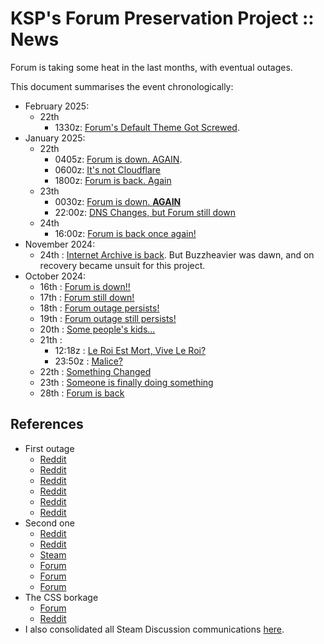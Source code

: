 # KSP's Forum Preservation Project :: News

Forum is taking some heat in the last months, with eventual outages. 

This document summarises the event chronologically:

* February 2025:
	+ 22th
		- 1330z: [Forum's Default Theme Got Screwed](./2025/02/22_Forum-Default-Theme-Got-Screwed.md).
* January 2025:
	+ 22th
		- 0405z: [Forum is down. AGAIN](./2025/01/22_0405z_Forum-is-down-again.md).
		- 0600z: [It's not Cloudflare](./2025/01/22_0600z_Cloudflare.md)
		- 1800z: [Forum is back. Again](./2025/01/22_1800z_Forum-is-back-again.md)
	+ 23th
		- 0030z: [Forum is down. **AGAIN**](./2025/01/23_0030z_Forum-is-down-again.md)
		- 22:00z: [DNS Changes, but Forum still down](./2025/01/23_2200z_Some-changes-but-still-down.md)
	+ 24th
		- 16:00z: [Forum is back once again!](./2025/01/24_1600z_Forum-is-back-once-again.md)
* November 2024:
	+ 24th : [Internet Archive is back](./2024/11/24_Archive-is-back.md). But Buzzheavier was dawn, and on recovery became unsuit for this project.
* October 2024:
	+ 16th : [Forum is down!!](./2024/10/16_Forum-is-down.md)
	+ 17th : [Forum still down!](./2024/10/17_Forum-still-down.md)
	+ 18th : [Forum outage persists!](./2024/10/18_Forum-outage-persists.md)
	+ 19th : [Forum outage still persists!](./2024/10/19_Forum-outage-still-persists.md)
	+ 20th : [Some people's kids...](./2024/10/20_Some-people-kids.md)
	+ 21th :
		- 12:18z : [Le Roi Est Mort, Vive Le Roi?](./2024/10/21-12_Le-Roi-Est-Mort-Vive-Le-Roi.md)
		- 23:50z : [Malice?](./2024/10/21-23_Malice.md)
	+ 22th : [Something Changed](./2024/10/22-18_Something-changed.md)
	+ 23th : [Someone is finally doing something](./2024/10/23_Someone-if-finally-doing-something.md)
	+ 28th : [Forum is back](./2024/10/28_Forum-is-back.md)

## References

* First outage
	+ [Reddit](https://www.reddit.com/r/KerbalSpaceProgram/comments/1g4j9rn/anyone_else_having_problems_with_the_ksp_forum/?utm_source=share&utm_medium=web3x&utm_name=web3xcss&utm_term=1&utm_content=share_button)
	+ [Reddit](https://www.reddit.com/r/KerbalSpaceProgram/comments/1g51izh/meta_cannot_log_into_ksp_forums_sign_up_nor/?utm_source=share&utm_medium=web3x&utm_name=web3xcss&utm_term=1&utm_content=share_button)
	+ [Reddit](https://www.reddit.com/r/KerbalSpaceProgram/comments/1g54ueo/forum_is_downhow_can_i_download_module_manager/?utm_source=share&utm_medium=web3x&utm_name=web3xcss&utm_term=1&utm_content=share_button)
	+ [Reddit](https://www.reddit.com/r/KerbalSpaceProgram/comments/1g70ajs/ksp_forumsand_the_lack_thereof/?utm_source=share&utm_medium=web3x&utm_name=web3xcss&utm_term=1&utm_content=share_button)
	+ [Reddit](https://www.reddit.com/r/KerbalSpaceProgram/comments/1g8lipp/are_the_ksp_forum_mods_gone_forever/?utm_source=share&utm_medium=web3x&utm_name=web3xcss&utm_term=1&utm_content=share_button)
	+ [Reddit](https://www.reddit.com/r/KerbalSpaceProgram/comments/1gebvn8/the_forum_is_back_up_and_running/)
* Second one
	+ [Reddit](https://www.reddit.com/r/KerbalSpaceProgram/comments/1i72tlm/looks_like_it_really_happened/)
	+ [Reddit](https://www.reddit.com/r/KerbalSpaceProgram/comments/1i70uih/private_division_website_and_with_it_the_ksp/)
	+ [Steam](https://steamcommunity.com/app/220200/discussions/0/)
	+ [Forum](https://forum.kerbalspaceprogram.com/topic/226141-so-we-had-some-kind-of-technical-problem/?do=findComment&comment=4438506)
	+ [Forum](https://forum.kerbalspaceprogram.com/topic/226141-so-we-had-some-kind-of-technical-problem/?do=findComment&comment=4438588)
	+ [Forum](https://forum.kerbalspaceprogram.com/topic/226141-so-we-had-some-kind-of-technical-problem/?do=findComment&comment=4438619)
* The CSS borkage
	+ [Forum](https://forum.kerbalspaceprogram.com/topic/226686-so-we-had-another-kind-of-technical-problem-whole-different-one-this-time-to-keep-things-exciting/page/4/#comment-4445032)
	+ [Reddit](https://www.reddit.com/r/KerbalSpaceProgram/comments/1ivgutw/does_anyone_know_why_my_ksp_forum_looks_so_strange/)
* I also consolidated all Steam Discussion communications [here](https://steamcommunity.com/app/220200/discussions/0/595138831417615273/).
